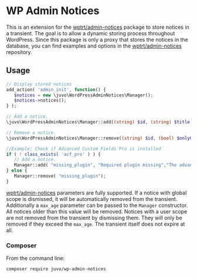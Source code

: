 # WP Admin Notices

This is an extension for the [wptrt/admin-notices](https://github.com/WPTRT/admin-notices) package to store notices in a transient. The goal is to allow a dynamic storing process throughout WordPress.
Since this package is only a proxy that stores the notices in the database, you can find examples and options in the [wptrt/admin-notices](https://github.com/WPTRT/admin-notices) repository.

## Usage

```php
// Display stored notices
add_action( 'admin_init', function() {
   $notices = new \juvo\WordPressAdminNotices\Manager();
   $notices->notices();
} );

// Add a notice.
\juvo\WordPressAdminNotices\Manager::add((string) $id, (string) $title, (string) $content, (array) $options);

// Remove a notice.
\juvo\WordPressAdminNotices\Manager::remove((string) $id, (bool) $onlyGlobal);

//Example: Check if Advanced Custom Fields Pro is installed
if ( ! class_exists( 'acf_pro' ) ) {
   // Add a notice.
   Manager::add( "missing_plugin", "Required plugin missing","The advanced custom fields plugin is required for this plugin to work" ), [ "type" => "error" ] );
} else {
   Manager::remove( "missing_plugin");
}
```

[wptrt/admin-notices](https://github.com/WPTRT/admin-notices) parameters are fully supported. If a notice with global scope is dismissed, it will be automatically removed from the transient. Additionally a `max_age` parameter can be passed to the `Manager` constructor.
All notices older than this value will be removed. Notices with a user scope are not removed from the transient by dismissing them. They will only be removed if they exceed the `max_age`. The transient itself does not expire at all.


### Composer

From the command line:

```sh
composer require juvo/wp-admin-notices
```
